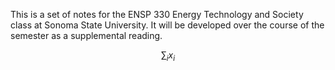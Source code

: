 This is a set of notes for the ENSP 330 Energy Technology and Society
class at Sonoma State University.  It will be developed over the course
of the semester as a supplemental reading.

$$ \sum_i x_i $$
